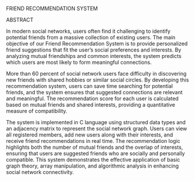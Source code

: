 FRIEND RECOMMENDATION SYSTEM

ABSTRACT

In modern social networks, users often find it challenging to identify potential friends from a massive collection of existing users. The main objective of our Friend Recommendation System is to provide personalized friend suggestions that fit the user’s social preferences and interests. By analyzing mutual friendships and common interests, the system predicts which users are most likely to form meaningful connections.

More than 60 percent of social network users face difficulty in discovering new friends with shared hobbies or similar social circles. By developing this recommendation system, users can save time searching for potential friends, and the system ensures that suggested connections are relevant and meaningful. The recommendation score for each user is calculated based on mutual friends and shared interests, providing a quantitative measure of compatibility.

The system is implemented in C language using structured data types and an adjacency matrix to represent the social network graph. Users can view all registered members, add new users along with their interests, and receive friend recommendations in real time. The recommendation logic highlights both the number of mutual friends and the overlap of interests, ensuring that users are suggested friends who are socially and personally compatible. This system demonstrates the effective application of basic graph theory, array manipulation, and algorithmic analysis in enhancing social network connectivity.
